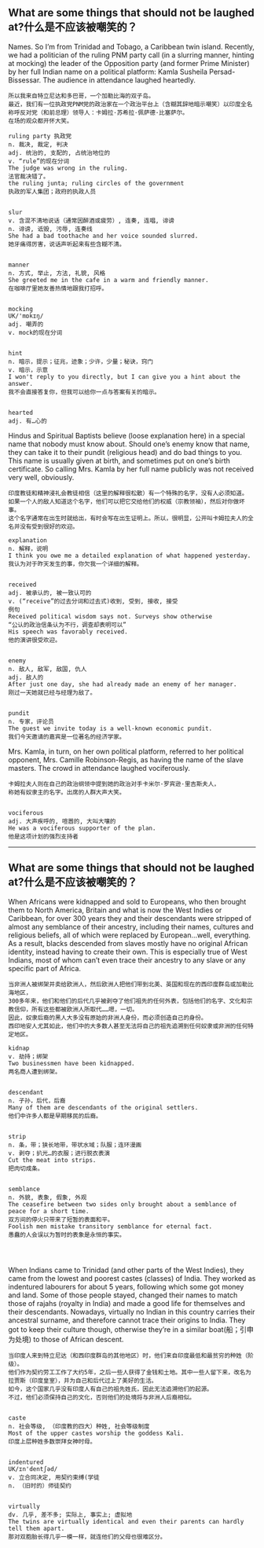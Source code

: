 

## What are some things that should not be laughed at?什么是不应该被嘲笑的？

Names.
So I’m from Trinidad and Tobago, a Caribbean twin island. Recently, we had a politician of the ruling PNM party call (in a slurring manner, hinting at mocking) the leader of the Opposition party (and former Prime Minister) by her full Indian name on a political platform: Kamla Susheila Persad-Bissessar. The audience in attendance laughed heartedly.
```
所以我来自特立尼达和多巴哥，一个加勒比海的双子岛。
最近，我们有一位执政党PNM党的政治家在一个政治平台上（含糊其辞地暗示嘲笑）以印度全名称呼反对党（和前总理）领导人：卡姆拉·苏希拉·佩萨德·比塞萨尔。
在场的观众都开怀大笑。

ruling party 执政党
n. 裁决, 裁定, 判决
adj. 统治的, 支配的, 占统治地位的
v. “rule”的现在分词
The judge was wrong in the ruling.
法官裁决错了。
the ruling junta; ruling circles of the government
执政的军人集团；政府的执政人员


slur
v. 含混不清地说话（通常因醉酒或疲劳）, 连奏, 连唱, 诽谤
n. 诽谤, 诋毁, 污辱, 连奏线
She had a bad toothache and her voice sounded slurred.
她牙痛得厉害，说话声听起来有些含糊不清。


manner
n. 方式, 举止, 方法, 礼貌, 风格
She greeted me in the cafe in a warm and friendly manner.
在咖啡厅里她友善热情地跟我打招呼。


mocking
UK/'mɒkɪŋ/
adj. 嘲弄的
v. mock的现在分词


hint
n. 暗示，提示；征兆，迹象；少许，少量；秘诀，窍门
v. 暗示，示意
I won't reply to you directly, but I can give you a hint about the answer.
我不会直接答复你，但我可以给你一点与答案有关的暗示。


hearted
adj. 有…心的
```

Hindus and Spiritual Baptists believe (loose explanation here) in a special name that nobody must know about. Should one’s enemy know that name, they can take it to their pundit (religious head) and do bad things to you. This name is usually given at birth, and sometimes put on one’s birth certificate. So calling Mrs. Kamla by her full name publicly was not received very well, obviously.
```
印度教徒和精神浸礼会教徒相信（这里的解释很松散）有一个特殊的名字，没有人必须知道。
如果一个人的敌人知道这个名字，他们可以把它交给他们的权威（宗教领袖），然后对你做坏事。
这个名字通常在出生时就给出，有时会写在出生证明上。所以，很明显，公开叫卡姆拉夫人的全名并没有受到很好的欢迎。

explanation
n. 解释，说明
I think you owe me a detailed explanation of what happened yesterday.
我认为对于昨天发生的事，你欠我一个详细的解释。


received
adj. 被承认的, 被一致认可的
v. (“receive”的过去分词和过去式)收到, 受到, 接收, 接受
例句
Received political wisdom says not. Surveys show otherwise
“公认的政治信条认为不行，调查却表明可以”
His speech was favorably received.
他的演讲很受欢迎。


enemy
n. 敌人, 敌军, 敌国, 仇人
adj. 敌人的
After just one day, she had already made an enemy of her manager.
刚过一天她就已经与经理为敌了。


pundit
n. 专家，评论员
The guest we invite today is a well-known economic pundit.
我们今天邀请的嘉宾是一位著名的经济学家。

```

Mrs. Kamla, in turn, on her own political platform, referred to her political opponent, Mrs. Camille Robinson-Regis, as having the name of the slave masters. The crowd in attendance laughed vociferously.
```
卡姆拉夫人则在自己的政治纲领中提到她的政治对手卡米尔·罗宾逊·里吉斯夫人，
称她有奴隶主的名字。出席的人群大声大笑。


vociferous
adj. 大声疾呼的, 喧嚣的, 大叫大嚷的
He was a vociferous supporter of the plan.
他是这项计划的强烈支持者
```

--------
## What are some things that should not be laughed at?什么是不应该被嘲笑的？

When Africans were kidnapped and sold to Europeans, who then brought them to North America, Britain and what is now the West Indies or Caribbean, for over 300 years they and their descendants were stripped of almost any semblance of their ancestry, including their names, cultures and religious beliefs, all of which were replaced by European…well, everything. As a result, blacks descended from slaves mostly have no original African identity, instead having to create their own. This is especially true of West Indians, most of whom can’t even trace their ancestry to any slave or any specific part of Africa.
```
当非洲人被绑架并卖给欧洲人，然后欧洲人把他们带到北美、英国和现在的西印度群岛或加勒比海地区，
300多年来，他们和他们的后代几乎被剥夺了他们祖先的任何外表，包括他们的名字、文化和宗教信仰，所有这些都被欧洲人所取代……嗯，一切。
因此，奴隶后裔的黑人大多没有原始的非洲人身份，而必须创造自己的身份。
西印地安人尤其如此，他们中的大多数人甚至无法将自己的祖先追溯到任何奴隶或非洲的任何特定地区。

kidnap
v. 劫持；绑架
Two businessmen have been kidnapped.
两名商人遭到绑架。


descendant
n. 子孙，后代，后裔
Many of them are descendants of the original settlers.
他们中许多人都是早期移民的后裔。


strip
n. 条，带；狭长地带，带状水域；队服；连环漫画
v. 剥夺；扒光…的衣服；进行脱衣表演
Cut the meat into strips.
把肉切成条。


semblance
n. 外貌, 表象, 假象, 外观
The ceasefire between two sides only brought about a semblance of peace for a short time.
双方间的停火只带来了短暂的表面和平。
Foolish men mistake transitory semblance for eternal fact.
愚蠢的人会误以为暂时的表象是永恒的事实。




```

When Indians came to Trinidad (and other parts of the West Indies), they came from the lowest and poorest castes (classes) of India. They worked as indentured labourers for about 5 years, following which some got money and land. Some of those people stayed, changed their names to match those of rajahs (royalty in India) and made a good life for themselves and their descendants. Nowadays, virtually no Indian in this country carries their ancestral surname, and therefore cannot trace their origins to India. They got to keep their culture though, otherwise they’re in a similar boat(船；引申为处境) to those of African descent.
```
当印度人来到特立尼达（和西印度群岛的其他地区）时，他们来自印度最低和最贫穷的种姓（阶级）。
他们作为契约劳工工作了大约5年，之后一些人获得了金钱和土地。其中一些人留下来，改名为拉贾斯（印度皇室），并为自己和后代过上了美好的生活。
如今，这个国家几乎没有印度人有自己的祖先姓氏，因此无法追溯他们的起源。
不过，他们必须保持自己的文化，否则他们的处境将与非洲人后裔相似。


caste
n. 社会等级, （印度教的四大）种姓, 社会等级制度
Most of the upper castes worship the goddess Kali.
印度上层种姓多数崇拜女神时母。


indentured
UK/ɪn'dentʃəd/
v. 立合同决定, 用契约束缚(学徒
n. （旧时的）师徒契约


virtually
dv. 几乎, 差不多; 实际上, 事实上; 虚拟地
The twins are virtually identical and even their parents can hardly tell them apart.
那对双胞胎长得几乎一模一样，就连他们的父母也很难区分。



```
